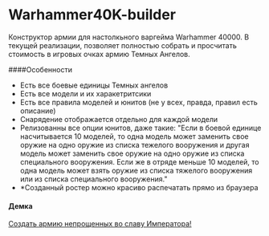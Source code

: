 Warhammer40K-builder
====================

Конструктор армии для настолкьного варгейма Warhammer 40000.
В текущей реализации, позволяет полностью собрать и просчитать стоимость в игровых очках армию Темных Ангелов.

####Особенности 
* Есть все боевые единицы Темных ангелов
* Есть все модели и их харакетритсики
* Есть все правила моделей и юнитов (не у всех, правда, правил есть описание)
* Снарядение отображается отдельно для каждой модели
* Релизованны все опции юнитов, даже такие: "Если в боевой единице насчитывается 10 моделей, то одна модель может заменить свое оружие на одно оружие из списка тежелого вооружения и другая модель может заменить свое оружие на одно оружие из списка специального вооружения. Если же в отряде меньше 10 моделей, то одна модель может взять оружие из списка тяжелого вооружения или из списка специального вооружения."
* *Созданный ростер можно красиво распечатать прямо из браузера


#### Демка
<a href="http://munimaev.github.io/Warhammer40K-builder/">Создать армию непрощенных во славу Императора!</a>
